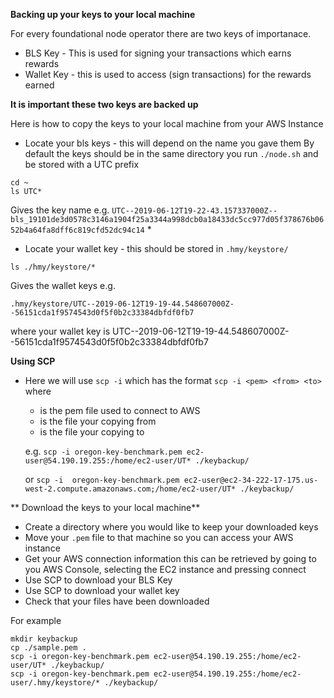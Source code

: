 **Backing up your keys to your local machine**

For every foundational node operator there are two keys of importanace.
* BLS Key - This is used for signing your transactions which earns rewards
* Wallet Key - this is used to access (sign transactions) for the rewards earned 

**It is important these two keys are backed up**

Here is how to copy the keys to your local machine from your AWS Instance

* Locate your bls keys - this will depend on the name you gave them
By default the keys should be in the same directory you run `./node.sh` and be stored with a UTC prefix
```
cd ~
ls UTC*
```
Gives the key name e.g. `UTC--2019-06-12T19-22-43.157337000Z--bls_19101de3d0578c3146a1904f25a3344a998dcb0a18433dc5cc977d05f378676b0652b4a64fa8dff6c819cfd52dc94c14`
* 
* Locate your wallet key - this should be stored in `.hmy/keystore/`
```
ls ./hmy/keystore/*
```
Gives the wallet keys e.g.
```
.hmy/keystore/UTC--2019-06-12T19-19-44.548607000Z--56151cda1f9574543d0f5f0b2c33384dbfdf0fb7
```
where your wallet key is 
UTC--2019-06-12T19-19-44.548607000Z--56151cda1f9574543d0f5f0b2c33384dbfdf0fb7


**Using SCP**
* Here we will use `scp -i` which has the format `scp -i <pem> <from> <to>` where 
  * <pem> is the pem file used to connect to AWS
  * <from> is the file your copying from
  * <to> is the file your copying to

  e.g. `scp -i oregon-key-benchmark.pem ec2-user@54.190.19.255:/home/ec2-user/UT* ./keybackup/`

  or `scp -i  oregon-key-benchmark.pem ec2-user@ec2-34-222-17-175.us-west-2.compute.amazonaws.com;/home/ec2-user/UT* ./keybackup/`

** Download the keys to your local machine**
* Create a directory where you would like to keep your downloaded keys
* Move your `.pem` file to that machine so you can access your AWS instance
* Get your AWS connection information this can be retrieved by going to you AWS Console, selecting the EC2 instance and pressing connect
* Use SCP to download your BLS Key
* Use SCP to download your wallet key
* Check that your files have been downloaded

For example
```
mkdir keybackup
cp ./sample.pem .
scp -i oregon-key-benchmark.pem ec2-user@54.190.19.255:/home/ec2-user/UT* ./keybackup/
scp -i oregon-key-benchmark.pem ec2-user@54.190.19.255:/home/ec2-user/.hmy/keystore/* ./keybackup/
```


